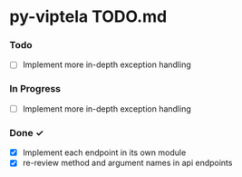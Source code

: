 # py-viptela  TODO.md



### Todo

- [ ] Implement more in-depth exception handling


### In Progress

- [ ] Implement more in-depth exception handling


### Done ✓

- [x] Implement each endpoint in its own module
- [x] re-review method and argument names in api endpoints